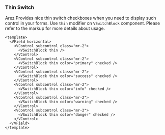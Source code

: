 ### Thin Switch

Arez Provides nice thin switch checkboxes when you need to display
such control in your forms. Use `thin` modifier on `VSwitchBlock` component.
Please refer to the markup for more details about usage.

<!--code-->

```vue
<template>
  <VField horizontal>
    <VControl subcontrol class="mr-2">
      <VSwitchBlock thin />
    </VControl>
    <VControl subcontrol class="mr-2">
      <VSwitchBlock thin color="primary" checked />
    </VControl>
    <VControl subcontrol class="mr-2">
      <VSwitchBlock thin color="success" checked />
    </VControl>
    <VControl subcontrol class="mr-2">
      <VSwitchBlock thin color="info" checked />
    </VControl>
    <VControl subcontrol class="mr-2">
      <VSwitchBlock thin color="warning" checked />
    </VControl>
    <VControl subcontrol class="mr-2">
      <VSwitchBlock thin color="danger" checked />
    </VControl>
  </VField>
</template>
```

<!--/code-->

<!--example-->

<VField horizontal>
  <VControl subcontrol class="mr-2">
    <VSwitchBlock thin />
  </VControl>
  <VControl subcontrol class="mr-2">
    <VSwitchBlock thin color="primary" checked />
  </VControl>
  <VControl subcontrol class="mr-2">
    <VSwitchBlock thin color="success" checked />
  </VControl>
  <VControl subcontrol class="mr-2">
    <VSwitchBlock thin color="info" checked />
  </VControl>
  <VControl subcontrol class="mr-2">
    <VSwitchBlock thin color="warning" checked />
  </VControl>
  <VControl subcontrol class="mr-2">
    <VSwitchBlock thin color="danger" checked />
  </VControl>
</VField>

<!--/example-->

